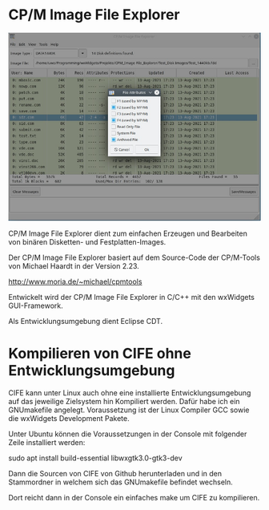 # CP/M Image File Explorer #

![](CIFE_Linux.jpg)

CP/M Image File Explorer dient zum einfachen Erzeugen und Bearbeiten von binären Disketten- und Festplatten-Images.

Der CP/M Image File Explorer basiert auf dem Source-Code der CP/M-Tools von Michael Haardt in der Version 2.23.

http://www.moria.de/~michael/cpmtools

Entwickelt wird der CP/M Image File Explorer in C/C++ mit den wxWidgets GUI-Framework.

Als Entwicklungsumgebung dient Eclipse CDT.

# Kompilieren von CIFE ohne Entwicklungsumgebung #
CIFE kann unter Linux auch ohne eine installierte Entwicklungsumgebung auf das jeweilige Zielsystem hin Kompiliert werden.
Dafür habe ich ein GNUmakefile angelegt. Voraussetzung ist der Linux Compiler GCC sowie die wxWidgets Development Pakete.

Unter Ubuntu können die Voraussetzungen in der Console mit folgender Zeile installiert werden:

sudo apt install build-essential libwxgtk3.0-gtk3-dev

Dann die Sourcen von CIFE von Github herunterladen und in den Stammordner in welchem sich das GNUmakefile befindet wechseln.

Dort reicht dann in der Console ein einfaches  make  um CIFE zu kompilieren.

